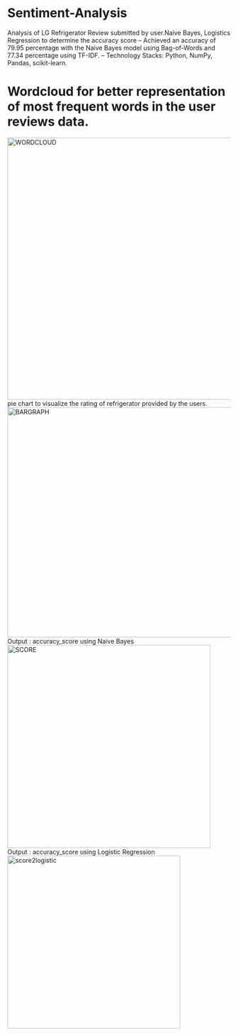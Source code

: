 # Sentiment-Analysis
Analysis of LG Refrigerator Review submitted by user.Naive Bayes, Logistics Regression to determine the accuracy score
– Achieved an accuracy of 79.95 percentage with the Naive Bayes model using Bag-of-Words and 77.34 percentage
using TF-IDF.
– Technology Stacks: Python, NumPy, Pandas, scikit-learn.
# Wordcloud for better representation of most frequent words in the user reviews data.
<img width="591" alt="WORDCLOUD" src="https://github.com/user-attachments/assets/0796cc0d-79c8-4de4-8628-f20cce197a59">
pie chart to visualize the rating of refrigerator provided by the users.
<img width="519" alt="BARGRAPH" src="https://github.com/user-attachments/assets/108892ab-c7f1-4c5b-901f-da0c6684fd32">
Output : accuracy_score using Naive Bayes
<img width="458" alt="SCORE" src="https://github.com/user-attachments/assets/2acf0944-ca57-40f1-92fe-4bc1ccfaf58a">
Output : accuracy_score using Logistic Regression 
<img width="390" alt="score2logistic" src="https://github.com/user-attachments/assets/a952d225-efbb-46ca-b41d-2b17438df298">
